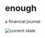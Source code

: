 # enough
a financial journal

![current state](https://raw.githubusercontent.com/stijlist/enough/master/screenshots/current)
